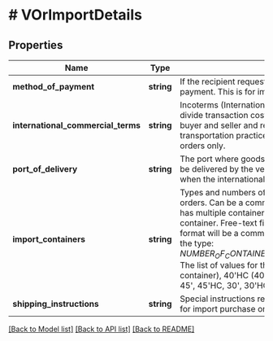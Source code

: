 # # VOrImportDetails

## Properties

Name | Type | Description | Notes
------------ | ------------- | ------------- | -------------
**method_of_payment** | **string** | If the recipient requests, contains the shipment method of payment. This is for import PO&#39;s only. | [optional]
**international_commercial_terms** | **string** | Incoterms (International Commercial Terms) are used to divide transaction costs and responsibilities between buyer and seller and reflect state-of-the-art transportation practices. This is for import purchase orders only. | [optional]
**port_of_delivery** | **string** | The port where goods on an import purchase order must be delivered by the vendor. This should only be specified when the internationalCommercialTerms is FOB. | [optional]
**import_containers** | **string** | Types and numbers of container(s) for import purchase orders. Can be a comma-separated list if the shipment has multiple containers. HC signifies a high-capacity container. Free-text field, limited to 64 characters. The format will be a comma-delimited list containing values of the type: $NUMBER_OF_CONTAINERS_OF_THIS_TYPE-$CONTAINER_TYPE. The list of values for the container type is: 40&#39;(40-foot container), 40&#39;HC (40-foot high-capacity container), 45&#39;, 45&#39;HC, 30&#39;, 30&#39;HC, 20&#39;, 20&#39;HC. | [optional]
**shipping_instructions** | **string** | Special instructions regarding the shipment. This field is for import purchase orders. | [optional]

[[Back to Model list]](../../README.md#models) [[Back to API list]](../../README.md#endpoints) [[Back to README]](../../README.md)
